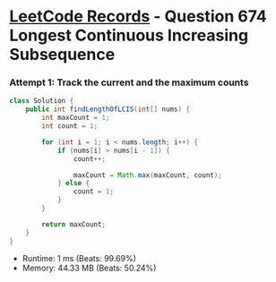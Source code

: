 # [LeetCode Records](../../README.md) - Question 674 Longest Continuous Increasing Subsequence

### Attempt 1: Track the current and the maximum counts
```java
class Solution {
    public int findLengthOfLCIS(int[] nums) {
        int maxCount = 1;
        int count = 1;

        for (int i = 1; i < nums.length; i++) {
            if (nums[i] > nums[i - 1]) {
                count++;

                maxCount = Math.max(maxCount, count);
            } else {
                count = 1;
            }
        }

        return maxCount;
    }
}
```
- Runtime: 1 ms (Beats: 99.69%)
- Memory: 44.33 MB (Beats: 50.24%)

<br>
